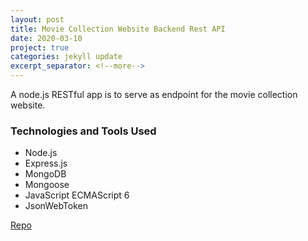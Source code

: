 ```yaml
---
layout: post
title: Movie Collection Website Backend Rest API
date: 2020-03-10
project: true
categories: jekyll update
excerpt_separator: <!--more-->
---
```



A node.js RESTful app is to serve as endpoint for the movie collection website.
### Technologies and Tools Used
- Node.js
- Express.js
- MongoDB
- Mongoose
- JavaScript ECMAScript 6
- JsonWebToken

[Repo](https://github.com/kinming92/movie-website-rest-api)
